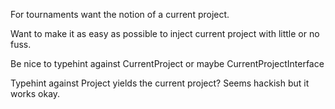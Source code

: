 For tournaments want the notion of a current project.

Want to make it as easy as possible to inject current project with little or no fuss.

Be nice to typehint against CurrentProject or maybe CurrentProjectInterface

Typehint against Project yields the current project?  Seems hackish but it works okay.

